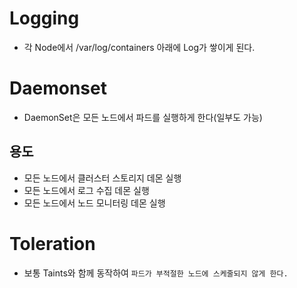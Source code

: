 # Logging
- 각 Node에서 /var/log/containers 아래에 Log가 쌓이게 된다.

# Daemonset
- DaemonSet은 모든 노드에서 파드를 실행하게 한다(일부도 가능)
## 용도
- 모든 노드에서 클러스터 스토리지 데몬 실행
- 모든 노드에서 로그 수집 데몬 실행
- 모든 노드에서 노드 모니터링 데몬 실행

# Toleration
- 보통 Taints와 함께 동작하여 `파드가 부적절한 노드에 스케줄되지 않게 한다.`